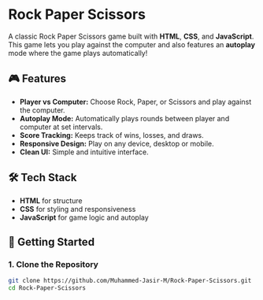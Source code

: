 # Rock Paper Scissors

A classic Rock Paper Scissors game built with **HTML**, **CSS**, and **JavaScript**. This game lets you play against the computer and also features an **autoplay** mode where the game plays automatically!

## 🎮 Features

- **Player vs Computer:** Choose Rock, Paper, or Scissors and play against the computer.
- **Autoplay Mode:** Automatically plays rounds between player and computer at set intervals.
- **Score Tracking:** Keeps track of wins, losses, and draws.
- **Responsive Design:** Play on any device, desktop or mobile.
- **Clean UI:** Simple and intuitive interface.

## 🛠️ Tech Stack

- **HTML** for structure
- **CSS** for styling and responsiveness
- **JavaScript** for game logic and autoplay

## 🚀 Getting Started

### 1. Clone the Repository

```bash
git clone https://github.com/Muhammed-Jasir-M/Rock-Paper-Scissors.git
cd Rock-Paper-Scissors